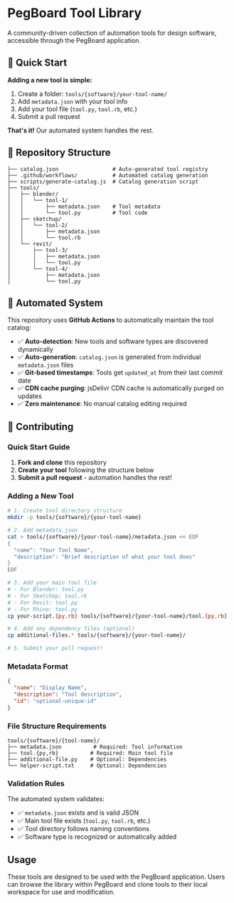 # PegBoard Tool Library

A community-driven collection of automation tools for design software, accessible through the PegBoard application.

## 🚀 Quick Start

**Adding a new tool is simple:**

1. Create a folder: `tools/{software}/your-tool-name/`
2. Add `metadata.json` with your tool info
3. Add your tool file (`tool.py`, `tool.rb`, etc.)
4. Submit a pull request

**That's it!** Our automated system handles the rest.

## 📁 Repository Structure

```
├── catalog.json                 # Auto-generated tool registry
├── .github/workflows/           # Automated catalog generation
├── scripts/generate-catalog.js  # Catalog generation script
├── tools/
│   ├── blender/
│   │   └── tool-1/
│   │       ├── metadata.json    # Tool metadata
│   │       └── tool.py          # Tool code
│   ├── sketchup/
│   │   └── tool-2/
│   │       ├── metadata.json
│   │       └── tool.rb
│   └── revit/
│       ├── tool-3/
│       │   ├── metadata.json
│       │   └── tool.py
│       └── tool-4/
│           ├── metadata.json
│           └── tool.py
```

## 🔄 Automated System

This repository uses **GitHub Actions** to automatically maintain the tool catalog:

- ✅ **Auto-detection**: New tools and software types are discovered dynamically
- ✅ **Auto-generation**: `catalog.json` is generated from individual `metadata.json` files
- ✅ **Git-based timestamps**: Tools get `updated_at` from their last commit date
- ✅ **CDN cache purging**: jsDelivr CDN cache is automatically purged on updates
- ✅ **Zero maintenance**: No manual catalog editing required

## 🤝 Contributing

### Quick Start Guide

1. **Fork and clone** this repository
2. **Create your tool** following the structure below
3. **Submit a pull request** - automation handles the rest!

### Adding a New Tool

```bash
# 1. Create tool directory structure
mkdir -p tools/{software}/{your-tool-name}

# 2. Add metadata.json
cat > tools/{software}/{your-tool-name}/metadata.json << EOF
{
  "name": "Your Tool Name",
  "description": "Brief description of what your tool does"
}
EOF

# 3. Add your main tool file
# - For Blender: tool.py
# - For SketchUp: tool.rb
# - For Revit: tool.py
# - For Rhino: tool.py
cp your-script.{py,rb} tools/{software}/{your-tool-name}/tool.{py,rb}

# 4. Add any dependency files (optional)
cp additional-files.* tools/{software}/{your-tool-name}/

# 5. Submit your pull request!
```

### Metadata Format

```json
{
  "name": "Display Name",
  "description": "Tool description",
  "id": "optional-unique-id"
}
```

### File Structure Requirements

```
tools/{software}/{tool-name}/
├── metadata.json          # Required: Tool information
├── tool.{py,rb}          # Required: Main tool file
├── additional-file.py    # Optional: Dependencies
└── helper-script.txt     # Optional: Dependencies
```

### Validation Rules

The automated system validates:

- ✅ `metadata.json` exists and is valid JSON
- ✅ Main tool file exists (`tool.py`, `tool.rb`, etc.)
- ✅ Tool directory follows naming conventions
- ✅ Software type is recognized or automatically added

## Usage

These tools are designed to be used with the PegBoard application. Users can browse the library within PegBoard and clone tools to their local workspace for use and modification.
